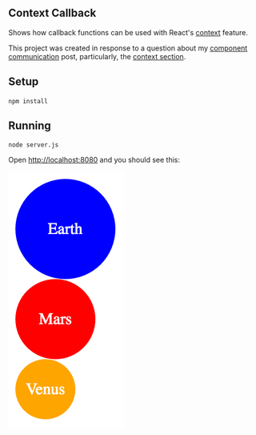Context Callback
---

Shows how callback functions can be used with React's [context](https://facebook.github.io/react/docs/context.html) feature.

This project was created in response to a question about my [component communication](http://andrewhfarmer.com/component-communication/) post, particularly, the [context section](http://andrewhfarmer.com/component-communication/#8-context).



Setup
---

```
npm install
```



Running
---

```
node server.js
```

Open [http://localhost:8080](http://localhost:8080) and you should see this:

![galaxy](galaxy.png)
